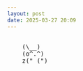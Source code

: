 ```yaml
---
layout: post
date: 2025-03-27 20:09
---
```


<pre><br>    (\__)<br>    (o^.^)<br>    z("_(")<br></pre>
